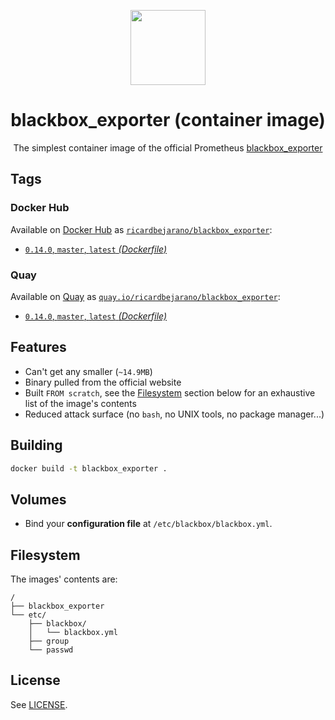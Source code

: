 <p align=center><img src=https://emojipedia-us.s3.dualstack.us-west-1.amazonaws.com/thumbs/320/apple/198/fire-extinguisher_1f9ef.png width=120px></p>
<h1 align=center>blackbox_exporter (container image)</h1>
<p align=center>The simplest container image of the official Prometheus <a href=https://github.com/prometheus/blackbox_exporter>blackbox_exporter</a></p>


## Tags

### Docker Hub

Available on [Docker Hub](https://hub.docker.com) as [`ricardbejarano/blackbox_exporter`](https://hub.docker.com/r/ricardbejarano/blackbox_exporter):

- [`0.14.0`, `master`, `latest` *(Dockerfile)*](https://github.com/ricardbejarano/blackbox_exporter/blob/master/Dockerfile)

### Quay

Available on [Quay](https://quay.io) as [`quay.io/ricardbejarano/blackbox_exporter`](https://quay.io/repository/ricardbejarano/blackbox_exporter):

- [`0.14.0`, `master`, `latest` *(Dockerfile)*](https://github.com/ricardbejarano/blackbox_exporter/blob/master/Dockerfile)


## Features

* Can't get any smaller (`~14.9MB`)
* Binary pulled from the official website
* Built `FROM scratch`, see the [Filesystem](#Filesystem) section below for an exhaustive list of the image's contents
* Reduced attack surface (no `bash`, no UNIX tools, no package manager...)


## Building

```bash
docker build -t blackbox_exporter .
```


## Volumes

- Bind your **configuration file** at `/etc/blackbox/blackbox.yml`.


## Filesystem

The images' contents are:

```
/
├── blackbox_exporter
└── etc/
    ├── blackbox/
    │   └── blackbox.yml
    ├── group
    └── passwd
```


## License

See [LICENSE](https://github.com/ricardbejarano/blackbox_exporter/blob/master/LICENSE).
